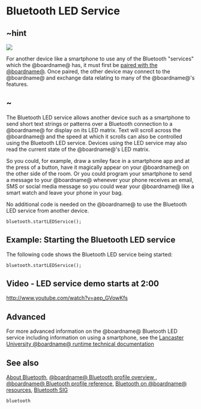 # Bluetooth LED Service 

## ~hint
![](/makecode-blockeditor/static/bluetooth/Bluetooth_SIG.png)

For another device like a smartphone to use any of the Bluetooth "services" which the @boardname@ has, it must first be [paired with the @boardname@](/makecode-blockeditor/reference/bluetooth/bluetooth-pairing). Once paired, the other device may connect to the @boardname@ and exchange data relating to many of the @boardname@'s features.

## ~

The Bluetooth LED service allows another device such as a smartphone to send short text strings or patterns over a Bluetooth connection to a @boardname@ for display on its LED matrix. Text will scroll across the @boardname@ and the speed at which it scrolls can also be controlled using the Bluetooth LED service. Devices using the LED service may also read the current state of the @boardname@'s LED matrix.

So you could, for example, draw a smiley face in a smartphone app and at the press of a button, have it magically appear on your @boardname@ on the other side of the room. Or you could program your smartphone to send a message to your @boardname@ whenever your phone receives an email, SMS or social media message so you could wear your @boardname@ like a smart watch and leave your phone in your bag. 

No additional code is needed on the @boardname@ to use the Bluetooth LED service from another device.

```sig
bluetooth.startLEDService();
```

## Example: Starting the Bluetooth LED service

The following code shows the Bluetooth LED service being started:

```blocks
bluetooth.startLEDService();
```

## Video - LED service demo starts at 2:00

http://www.youtube.com/watch?v=aep_GVowKfs

## Advanced
 
For more advanced information on the @boardname@ Bluetooth LED service including information on using a smartphone, see the [Lancaster University @boardname@ runtime technical documentation](http://lancaster-university.github.io/microbit-docs/ble/led-service/)

## See also

[About Bluetooth](/makecode-blockeditor/reference/bluetooth/about-bluetooth), [@boardname@ Bluetooth profile overview ](http://lancaster-university.github.io/microbit-docs/ble/profile/), [@boardname@ Bluetooth profile reference](http://lancaster-university.github.io/microbit-docs/resources/bluetooth/microbit-profile-V1.9-Level-2.pdf),  [Bluetooth on @boardname@ resources](http://bluetooth-mdw.blogspot.co.uk/p/bbc-microbit.html), [Bluetooth SIG](https://www.bluetooth.com)

```package
bluetooth
```
